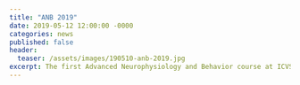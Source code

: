 ```yaml
---
title: "ANB 2019"
date: 2019-05-12 12:00:00 -0000
categories: news
published: false
header:
  teaser: /assets/images/190510-anb-2019.jpg
excerpt: The first Advanced Neurophysiology and Behavior course at ICVS gathered students around the world to learn hands-on open-source neuroscience.
---
```

